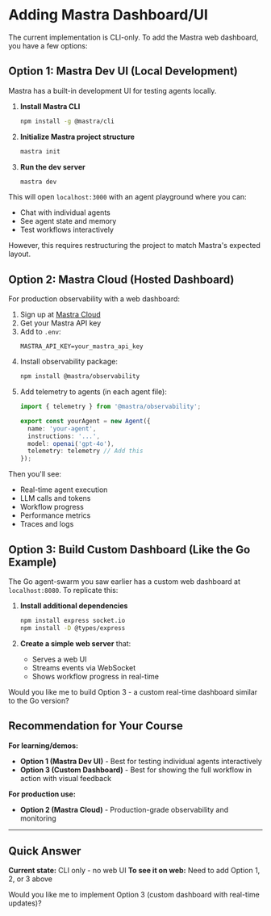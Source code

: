 # Adding Mastra Dashboard/UI

The current implementation is CLI-only. To add the Mastra web dashboard, you have a few options:

## Option 1: Mastra Dev UI (Local Development)

Mastra has a built-in development UI for testing agents locally.

1. **Install Mastra CLI**
   ```bash
   npm install -g @mastra/cli
   ```

2. **Initialize Mastra project structure**
   ```bash
   mastra init
   ```

3. **Run the dev server**
   ```bash
   mastra dev
   ```

This will open `localhost:3000` with an agent playground where you can:
- Chat with individual agents
- See agent state and memory
- Test workflows interactively

However, this requires restructuring the project to match Mastra's expected layout.

## Option 2: Mastra Cloud (Hosted Dashboard)

For production observability with a web dashboard:

1. Sign up at [Mastra Cloud](https://cloud.mastra.ai)
2. Get your Mastra API key
3. Add to `.env`:
   ```
   MASTRA_API_KEY=your_mastra_api_key
   ```
4. Install observability package:
   ```bash
   npm install @mastra/observability
   ```
5. Add telemetry to agents (in each agent file):
   ```typescript
   import { telemetry } from '@mastra/observability';

   export const yourAgent = new Agent({
     name: 'your-agent',
     instructions: '...',
     model: openai('gpt-4o'),
     telemetry: telemetry // Add this
   });
   ```

Then you'll see:
- Real-time agent execution
- LLM calls and tokens
- Workflow progress
- Performance metrics
- Traces and logs

## Option 3: Build Custom Dashboard (Like the Go Example)

The Go agent-swarm you saw earlier has a custom web dashboard at `localhost:8080`. To replicate this:

1. **Install additional dependencies**
   ```bash
   npm install express socket.io
   npm install -D @types/express
   ```

2. **Create a simple web server** that:
   - Serves a web UI
   - Streams events via WebSocket
   - Shows workflow progress in real-time

Would you like me to build Option 3 - a custom real-time dashboard similar to the Go version?

## Recommendation for Your Course

**For learning/demos:**
- **Option 1 (Mastra Dev UI)** - Best for testing individual agents interactively
- **Option 3 (Custom Dashboard)** - Best for showing the full workflow in action with visual feedback

**For production use:**
- **Option 2 (Mastra Cloud)** - Production-grade observability and monitoring

---

## Quick Answer

**Current state:** CLI only - no web UI
**To see it on web:** Need to add Option 1, 2, or 3 above

Would you like me to implement Option 3 (custom dashboard with real-time updates)?
